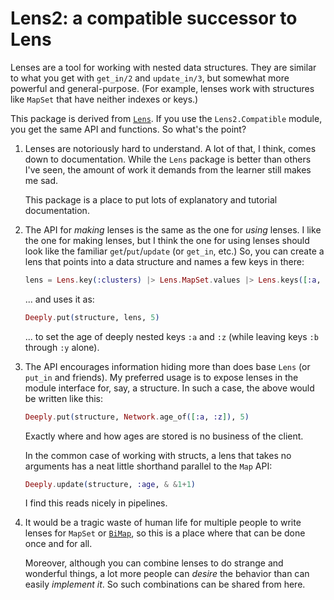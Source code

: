 # Lens2: a compatible successor to Lens

Lenses are a tool for working with nested data structures. They are
similar to what you get with `get_in/2` and `update_in/3`, but
somewhat more powerful and general-purpose. (For example, lenses work
with structures like `MapSet` that have neither indexes or keys.)

This package is derived from
[`Lens`](https://hexdocs.pm/lens/readme.html). If you use the
`Lens2.Compatible` module, you get the same API and functions. So what's the
point?


1. Lenses are notoriously hard to understand. A lot of that, I think,
   comes down to documentation. While the `Lens` package is better
   than others I've seen, the amount of work it demands from the
   learner still makes me sad.

   This package is a place to put lots of explanatory and tutorial
   documentation.
   
2. The API for *making* lenses is the same as the one for *using* lenses.
   I like the one for making lenses, but I think the one for using lenses
   should look like the familiar `get`/`put`/`update` (or `get_in`, etc.)
   So, you can create a lens that points into a data structure and names
   a few keys in there:
   
   ```elixir
   lens = Lens.key(:clusters) |> Lens.MapSet.values |> Lens.keys([:a, :z]) |> Lens.key(:age)
   ```
   
   ... and uses it as:
   
   ```elixir
   Deeply.put(structure, lens, 5)
   ```
   
   ... to set the age of deeply nested keys `:a` and `:z` (while
   leaving keys `:b` through `:y` alone).
   
3. The API encourages information hiding more than does base `Lens`
   (or `put_in` and friends). My preferred usage is to expose lenses in the module
   interface for, say, a structure. In such a case, the above would be written
   like this:
   

   ```elixir
   Deeply.put(structure, Network.age_of([:a, :z]), 5)
   ```
   
   Exactly where and how ages are stored is no business of the client.
   
   In the common case of working with structs, a lens that takes no
   arguments has a neat little shorthand parallel to the `Map`
   API:
   
   ```elixir
   Deeply.update(structure, :age, & &1+1)
   ```
   
   I find this reads nicely in pipelines.
   
   
4. It would be a tragic waste of human life for multiple people to
   write lenses for `MapSet` or
   [`BiMap`]([`BiMap`](https://hexdocs.pm/bimap/readme.html)), so this
   is a place where that can be done once and for all.
   
   Moreover, although you can combine lenses to do strange and wonderful things,
   a lot more people can *desire* the behavior than can easily *implement it*. So
   such combinations can be shared from here.
